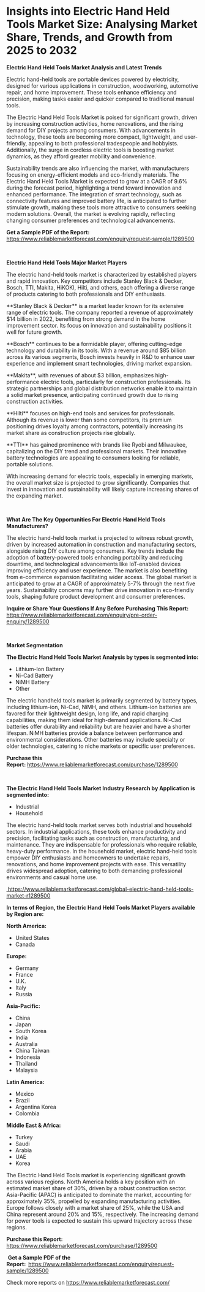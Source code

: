 <p><h1>Insights into Electric Hand Held Tools Market Size: Analysing Market Share, Trends, and Growth from 2025 to 2032</h1></p><p><strong>Electric Hand Held Tools Market Analysis and Latest Trends</strong></p>
<p><p>Electric hand-held tools are portable devices powered by electricity, designed for various applications in construction, woodworking, automotive repair, and home improvement. These tools enhance efficiency and precision, making tasks easier and quicker compared to traditional manual tools. </p><p>The Electric Hand Held Tools Market is poised for significant growth, driven by increasing construction activities, home renovations, and the rising demand for DIY projects among consumers. With advancements in technology, these tools are becoming more compact, lightweight, and user-friendly, appealing to both professional tradespeople and hobbyists. Additionally, the surge in cordless electric tools is boosting market dynamics, as they afford greater mobility and convenience.</p><p>Sustainability trends are also influencing the market, with manufacturers focusing on energy-efficient models and eco-friendly materials. The Electric Hand Held Tools Market is expected to grow at a CAGR of 9.6% during the forecast period, highlighting a trend toward innovation and enhanced performance. The integration of smart technology, such as connectivity features and improved battery life, is anticipated to further stimulate growth, making these tools more attractive to consumers seeking modern solutions. Overall, the market is evolving rapidly, reflecting changing consumer preferences and technological advancements.</p></p>
<p><strong>Get a Sample PDF of the Report:&nbsp;</strong> <a href="https://www.reliablemarketforecast.com/enquiry/request-sample/1289500?utm_campaign=1875&utm_medium=2&utm_source=Github&utm_content=ia&utm_term=16012025&utm_id=electric-hand-held-tools">https://www.reliablemarketforecast.com/enquiry/request-sample/1289500</a></p>
<p>&nbsp;</p>
<p><strong>Electric Hand Held Tools Major Market Players</strong></p>
<p><p>The electric hand-held tools market is characterized by established players and rapid innovation. Key competitors include Stanley Black & Decker, Bosch, TTI, Makita, HiKOKI, Hilti, and others, each offering a diverse range of products catering to both professionals and DIY enthusiasts.</p><p>**Stanley Black & Decker** is a market leader known for its extensive range of electric tools. The company reported a revenue of approximately $14 billion in 2022, benefiting from strong demand in the home improvement sector. Its focus on innovation and sustainability positions it well for future growth.</p><p>**Bosch** continues to be a formidable player, offering cutting-edge technology and durability in its tools. With a revenue around $85 billion across its various segments, Bosch invests heavily in R&D to enhance user experience and implement smart technologies, driving market expansion.</p><p>**Makita**, with revenues of about $3 billion, emphasizes high-performance electric tools, particularly for construction professionals. Its strategic partnerships and global distribution networks enable it to maintain a solid market presence, anticipating continued growth due to rising construction activities.</p><p>**Hilti** focuses on high-end tools and services for professionals. Although its revenue is lower than some competitors, its premium positioning drives loyalty among contractors, potentially increasing its market share as construction projects rise globally.</p><p>**TTI** has gained prominence with brands like Ryobi and Milwaukee, capitalizing on the DIY trend and professional markets. Their innovative battery technologies are appealing to consumers looking for reliable, portable solutions. </p><p>With increasing demand for electric tools, especially in emerging markets, the overall market size is projected to grow significantly. Companies that invest in innovation and sustainability will likely capture increasing shares of the expanding market.</p></p>
<p>&nbsp;</p>
<p><strong>What Are The Key Opportunities For Electric Hand Held Tools Manufacturers?</strong></p>
<p><p>The electric hand-held tools market is projected to witness robust growth, driven by increased automation in construction and manufacturing sectors, alongside rising DIY culture among consumers. Key trends include the adoption of battery-powered tools enhancing portability and reducing downtime, and technological advancements like IoT-enabled devices improving efficiency and user experience. The market is also benefiting from e-commerce expansion facilitating wider access. The global market is anticipated to grow at a CAGR of approximately 5-7% through the next five years. Sustainability concerns may further drive innovation in eco-friendly tools, shaping future product development and consumer preferences.</p></p>
<p><strong>Inquire or Share Your Questions If Any Before Purchasing This Report:</strong> <a href="https://www.reliablemarketforecast.com/enquiry/pre-order-enquiry/1289500?utm_campaign=1875&utm_medium=2&utm_source=Github&utm_content=ia&utm_term=16012025&utm_id=electric-hand-held-tools">https://www.reliablemarketforecast.com/enquiry/pre-order-enquiry/1289500</a></p>
<p>&nbsp;</p>
<p><strong>Market Segmentation</strong></p>
<p><strong>The Electric Hand Held Tools Market Analysis by types is segmented into:</strong></p>
<p><ul><li>Lithium-Ion Battery</li><li>Ni-Cad Battery</li><li>NiMH Battery</li><li>Other</li></ul></p>
<p><p>The electric handheld tools market is primarily segmented by battery types, including lithium-ion, Ni-Cad, NiMH, and others. Lithium-ion batteries are favored for their lightweight design, long life, and rapid charging capabilities, making them ideal for high-demand applications. Ni-Cad batteries offer durability and reliability but are heavier and have a shorter lifespan. NiMH batteries provide a balance between performance and environmental considerations. Other batteries may include specialty or older technologies, catering to niche markets or specific user preferences.</p></p>
<p><strong>Purchase this Report:&nbsp;</strong><a href="https://www.reliablemarketforecast.com/purchase/1289500?utm_campaign=1875&utm_medium=2&utm_source=Github&utm_content=ia&utm_term=16012025&utm_id=electric-hand-held-tools">https://www.reliablemarketforecast.com/purchase/1289500</a></p>
<p>&nbsp;</p>
<p><strong>The Electric Hand Held Tools Market Industry Research by Application is segmented into:</strong></p>
<p><ul><li>Industrial</li><li>Household</li></ul></p>
<p><p>The electric hand-held tools market serves both industrial and household sectors. In industrial applications, these tools enhance productivity and precision, facilitating tasks such as construction, manufacturing, and maintenance. They are indispensable for professionals who require reliable, heavy-duty performance. In the household market, electric hand-held tools empower DIY enthusiasts and homeowners to undertake repairs, renovations, and home improvement projects with ease. This versatility drives widespread adoption, catering to both demanding professional environments and casual home use.</p></p>
<p><a href="https://www.reliablemarketforecast.com/global-electric-hand-held-tools-market-r1289500?utm_campaign=1875&utm_medium=2&utm_source=Github&utm_content=ia&utm_term=16012025&utm_id=electric-hand-held-tools">&nbsp;https://www.reliablemarketforecast.com/global-electric-hand-held-tools-market-r1289500</a></p>
<p><strong>In terms of Region, the Electric Hand Held Tools Market Players available by Region are:</strong></p>
<p>
    <p> <strong> North America: </strong>
        <ul>
            <li>United States</li>
            <li>Canada</li>
        </ul>
        </p> 
    <p> <strong> Europe: </strong>
        <ul>
            <li>Germany</li>
            <li>France</li>
            <li>U.K.</li>
            <li>Italy</li>
            <li>Russia</li>
        </ul>
        </p> 
    <p> <strong> Asia-Pacific: </strong>
        <ul>
            <li>China</li>
            <li>Japan</li>
            <li>South Korea</li>
            <li>India</li>
            <li>Australia</li>
            <li>China Taiwan</li>
            <li>Indonesia</li>
            <li>Thailand</li>
            <li>Malaysia</li>
        </ul>
        </p> 
    <p> <strong> Latin America: </strong>
        <ul>
            <li>Mexico</li>
            <li>Brazil</li>
            <li>Argentina Korea</li>
            <li>Colombia</li>
        </ul>
        </p> 
    <p> <strong> Middle East & Africa: </strong>
        <ul>
            <li>Turkey</li>
            <li>Saudi</li>
            <li>Arabia</li>
            <li>UAE</li>
            <li>Korea</li>
        </ul>
    </p>
    </p>
<p><p>The Electric Hand Held Tools market is experiencing significant growth across various regions. North America holds a key position with an estimated market share of 30%, driven by a robust construction sector. Asia-Pacific (APAC) is anticipated to dominate the market, accounting for approximately 35%, propelled by expanding manufacturing activities. Europe follows closely with a market share of 25%, while the USA and China represent around 20% and 15%, respectively. The increasing demand for power tools is expected to sustain this upward trajectory across these regions.</p></p>
<p><strong>Purchase this Report: </strong><a href="https://www.reliablemarketforecast.com/purchase/1289500?utm_campaign=1875&utm_medium=2&utm_source=Github&utm_content=ia&utm_term=16012025&utm_id=electric-hand-held-tools">https://www.reliablemarketforecast.com/purchase/1289500</a></p>
<p>&nbsp;<strong>Get a Sample PDF of the Report:&nbsp;&nbsp;</strong><a href="https://www.reliablemarketforecast.com/enquiry/request-sample/1289500?utm_campaign=1875&utm_medium=2&utm_source=Github&utm_content=ia&utm_term=16012025&utm_id=electric-hand-held-tools">https://www.reliablemarketforecast.com/enquiry/request-sample/1289500</a></p>
<p><strong></strong></p>
<p>Check more reports on <a href="https://www.reliablemarketforecast.com/?utm_campaign=1875&utm_medium=2&utm_source=Github&utm_content=ia&utm_term=16012025&utm_id=electric-hand-held-tools">https://www.reliablemarketforecast.com/</a></p>